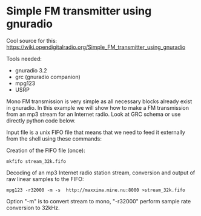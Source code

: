 # Simple FM transmitter using gnuradio
Cool source for this: https://wiki.opendigitalradio.org/Simple_FM_transmitter_using_gnuradio

<!-- Simple FM transmitter using gnuradio. -->

Tools needed:

* gnuradio 3.2
* grc (gnuradio companion)
* mpg123
* USRP 

Mono FM transmission is very simple as all necessary blocks already exist in gnuradio. In this example we will show how to make a FM transmission from an mp3 stream for an Internet radio. Look at GRC schema or use directly python code below.

Input file is a unix FIFO file that means that we need to feed it externally from the shell using these commands:

Creation of the FIFO file (once):

`mkfifo stream_32k.fifo`

Decoding of an mp3 Internet radio station stream, conversion and output of raw linear samples to the FIFO:

`mpg123 -r32000 -m -s  http://maxxima.mine.nu:8000 >stream_32k.fifo`

Option "-m" is to convert stream to mono, "-r32000" perform sample rate conversion to 32kHz. 